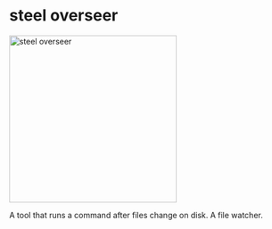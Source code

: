 steel overseer
==============
<img src="https://raw.github.com/schell/steeloverseer/master/rsrc/pic.jpg" width="300" title="steel overseer" />

A tool that runs a command after files change on disk. 
A file watcher.

